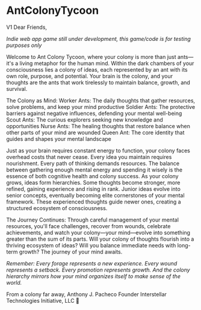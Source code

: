 # AntColonyTycoon
V1 
Dear Friends, 

*Indie web app game still under development, this game/code is for testing purposes only*

Welcome to Ant Colony Tycoon, where your colony is more than just ants—it's a living metaphor for the human mind.
Within the dark chambers of your consciousness lies a colony of ideas, each represented by an ant with its own role, purpose, and potential. Your brain is the colony, and your thoughts are the ants that work tirelessly to maintain balance, growth, and survival.

The Colony as Mind:
Worker Ants: The daily thoughts that gather resources, solve problems, and keep your mind productive
Soldier Ants: The protective barriers against negative influences, defending your mental well-being
Scout Ants: The curious explorers seeking new knowledge and opportunities
Nurse Ants: The healing thoughts that restore balance when other parts of your mind are wounded
Queen Ant: The core identity that guides and shapes your mental landscape

Just as your brain requires constant energy to function, your colony faces overhead costs that never cease. Every idea you maintain requires nourishment. Every path of thinking demands resources. The balance between gathering enough mental energy and spending it wisely is the essence of both cognitive health and colony success.
As your colony grows, ideas form hierarchies. Some thoughts become stronger, more refined, gaining experience and rising in rank. Junior ideas evolve into senior concepts, eventually becoming elite cornerstones of your mental framework. These experienced thoughts guide newer ones, creating a structured ecosystem of consciousness.

The Journey Continues:
Through careful management of your mental resources, you'll face challenges, recover from wounds, celebrate achievements, and watch your colony—your mind—evolve into something greater than the sum of its parts.
Will your colony of thoughts flourish into a thriving ecosystem of ideas? Will you balance immediate needs with long-term growth? The journey of your mind awaits.

*Remember: Every forage represents a new experience. Every wound represents a setback. Every promotion represents growth. And the colony hierarchy mirrors how your mind organizes itself to make sense of the world.*

From a colony far away, 
Anthony J. Pacheco
Founder
Interstellar Technologies Initiative, LLC 🐜
